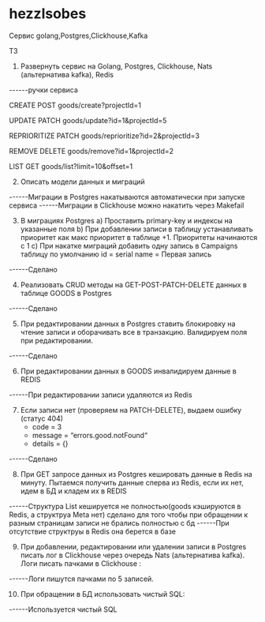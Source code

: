 # hezzlsobes
Сервис golang,Postgres,Clickhouse,Kafka

ТЗ

1) Развернуть сервис на Golang, Postgres, Clickhouse, Nats (альтернатива kafka), Redis 

------ручки сервиса

CREATE
POST   goods/create?projectId=1

UPDATE
PATCH  goods/update?id=1&projectId=5

REPRIORITIZE
PATCH  goods/reprioritize?id=2&projectId=3

REMOVE
DELETE goods/remove?id=1&projectId=2

LIST
GET    goods/list?limit=10&offset=1






2) Описать модели данных и миграций 

------Миграции в Postgres накатываются автоматически при запуске сервиса
------Миграции в Clickhouse можно накатить через Makefail

3) В миграциях Postgres 
 a) Проставить primary-key и индексы на указанные поля
 b) При добавлении записи в таблицу устанавливать приоритет как макс приоритет в таблице +1. Приоритеты начинаются с 1
 c) При накатке миграций добавить одну запись в Campaigns таблицу по умолчанию
    id = serial
    name = Первая запись

------Сделано

4) Реализовать CRUD методы на GET-POST-PATCH-DELETE данных в таблице GOODS в Postgres 

------Сделано

5) При редактировании данных в Postgres ставить блокировку на чтение записи и оборачивать все в транзакцию. Валидируем поля при редактировании.

------Сделано

6) При редактировании данных в GOODS инвалидируем данные в REDIS 

------При редактировании записи удаляются из Redis

7) Если записи нет (проверяем на PATCH-DELETE), выдаем ошибку (статус 404) 
   - code = 3
   - message = “errors.good.notFound“
   - details = {}

------Сделано

8) При GET запросе данных из Postgres кешировать данные в Redis на минуту. Пытаемся получить данные сперва из Redis, если их нет, идем в БД и кладем их в REDIS 

------Структура List кешируется не полностью(goods кэшируются в Redis, а структруа Meta нет) сделано для того чтобы при обращении к разным страницам записи не брались полностью с бд
------При отсутствие структруы в Redis она берется в базе


9) При добавлении, редактировании или удалении записи в Postgres писать лог в Clickhouse через очередь Nats (альтернатива kafka). Логи писать пачками в Clickhouse :

------Логи пишутся пачками по 5 записей.

10) При обращении в БД использовать чистый SQL:

------Используется чистый SQL